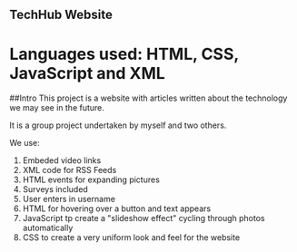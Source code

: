 ## TechHub Website
# Languages used: HTML, CSS, JavaScript and XML

##Intro
This project is a website with articles written about the technology we may see in the future.

It is a group project undertaken by myself and two others.

We use:

1. Embeded video links
2. XML code for RSS Feeds
3. HTML events for expanding pictures
4. Surveys included
5. User enters in username
6. HTML for hovering over a button and text appears
7. JavaScript tp create a "slideshow effect" cycling through photos automatically
8. CSS to create a very uniform look and feel for the website
